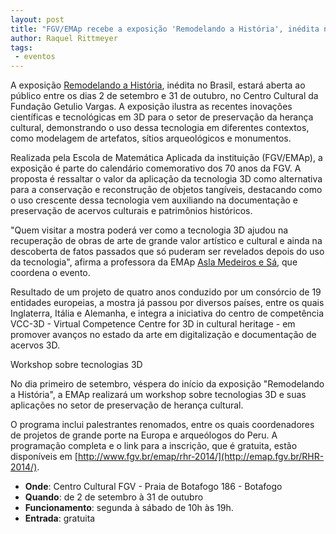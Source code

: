 ```yaml
---
layout: post
title: "FGV/EMAp recebe a exposição 'Remodelando a História', inédita no Brasil"
author: Raquel Rittmeyer
tags:
 - eventos
---
```

 
A exposição [Remodelando a História](http://emap.fgv.br/RHR-2014/),
inédita no Brasil, estará aberta ao público entre os dias 2 de
setembro e 31 de outubro, no Centro Cultural da Fundação Getulio
Vargas. A exposição ilustra as recentes inovações científicas e
tecnológicas em 3D para o setor de preservação da herança cultural,
demonstrando o uso dessa tecnologia em diferentes contextos, como
modelagem de artefatos, sítios arqueológicos e monumentos.

Realizada pela Escola de Matemática Aplicada da instituição
(FGV/EMAp), a exposição é parte do calendário comemorativo dos 70 anos
da FGV. A proposta é ressaltar o valor da aplicação da tecnologia 3D
como alternativa para a conservação e reconstrução de objetos
tangíveis, destacando como o uso crescente dessa tecnologia vem
auxiliando na documentação e preservação de acervos culturais e
patrimônios históricos.

"Quem visitar a mostra poderá ver como a tecnologia 3D ajudou na
recuperação de obras de arte de grande valor artístico e cultural e
ainda na descoberta de fatos passados que só puderam ser revelados
depois do uso da tecnologia", afirma a professora da EMAp
[Asla Medeiros e Sá](/people/asla.sa.html), que coordena o evento.

Resultado de um projeto de quatro anos conduzido por um consórcio de
19 entidades europeias, a mostra já passou por diversos países, entre
os quais Inglaterra, Itália e Alemanha, e integra a iniciativa do
centro de competência VCC-3D - Virtual Competence Centre for 3D in
cultural heritage - em promover avanços no estado da arte em
digitalização e documentação de acervos 3D.

Workshop sobre tecnologias 3D

No dia primeiro de setembro, véspera do início da exposição
"Remodelando a História", a EMAp realizará um workshop sobre
tecnologias 3D e suas aplicações no setor de preservação de herança
cultural.

O programa inclui palestrantes renomados, entre os quais coordenadores
de projetos de grande porte na Europa e arqueólogos do Peru. A
programação completa e o link para a inscrição, que é gratuita, estão
disponíveis em
[http://www.fgv.br/emap/rhr-2014/](http://emap.fgv.br/RHR-2014/).

- **Onde**: Centro Cultural FGV - Praia de Botafogo 186 - Botafogo
- **Quando**: de 2 de setembro à 31 de outubro
- **Funcionamento**: segunda à sábado de 10h às 19h.
- **Entrada**: gratuita
